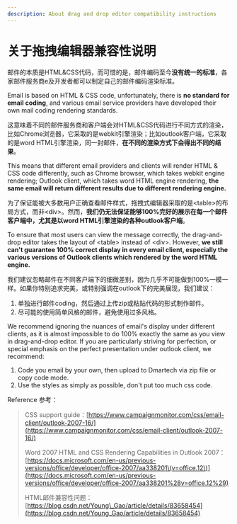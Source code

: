 ```yaml
---
description: About drag and drop editor compatibility instructions
---
```


# 关于拖拽编辑器兼容性说明

邮件的本质是HTML&CSS代码，而可惜的是，邮件编码至今**没有统一的标准**，各家邮件服务商e及开发者都可以制定自己的邮件编码渲染标准。

Email is based on HTML & CSS code,  unfortunately, there is **no standard for email coding**, and various email service providers have developed their own mail coding rendering standards.

这意味着不同的邮件服务商和客户端会对HTML&CSS代码进行不同方式的渲染，比如Chrome浏览器，它采取的是webkit引擎渲染；比如outlook客户端，它采取的是word HTML引擎渲染，同一封邮件，**在不同的渲染方式下会得出不同的结果**。

This means that different email providers and clients will render HTML & CSS code differently, such as Chrome browser, which takes webkit engine rendering; Outlook client, which takes word HTML engine rendering, **the same email will return different results due to different rendering engine.**

为了保证能被大多数用户正确查看邮件样式，拖拽式编辑器采取的是&lt;table&gt;的布局方式，而非&lt;div&gt;。然而，**我们仍无法保证能够100%完好的展示在每一个邮件客户端中，尤其是以word HTML引擎渲染的各种outlook客户端**。

To ensure that most users can view the message  correctly, the drag-and-drop editor takes the layout of  &lt;table&gt; instead of &lt;div&gt;. However, **we still can't guarantee 100% correct display in every email client, especially the various versions of Outlook clients which rendered by the word HTML engine.**

我们建议忽略邮件在不同客户端下的细微差别，因为几乎不可能做到100%一模一样。如果你特别追求完美，或特别强调在outlook下的完美展现，我们建议：

1. 单独进行邮件coding，然后通过上传zip或粘贴代码的形式制作邮件。
2. 尽可能的使用简单风格的邮件，避免使用过多风格。

We recommend ignoring the nuances of email's display under different clients, as it is almost impossible to do 100% exactly the same as you view in drag-and-drop editor. If you are particularly striving for perfection, or special emphasis on the perfect presentation under outlook client, we recommend:

1. Code you email by your own, then upload to Dmartech via zip file or copy code mode.
2. Use the styles as simply as possible, don't put too much css code.



Reference 参考：

> CSS support guide：[https://www.campaignmonitor.com/css/email-client/outlook-2007-16/](https://www.campaignmonitor.com/css/email-client/outlook-2007-16/)
>
> Word 2007 HTML and CSS Rendering Capabilities in Outlook 2007：[https://docs.microsoft.com/en-us/previous-versions/office/developer/office-2007/aa338201\(v=office.12\)](https://docs.microsoft.com/en-us/previous-versions/office/developer/office-2007/aa338201%28v=office.12%29)
>
> HTML邮件兼容性问题：[https://blog.csdn.net/Young\_Gao/article/details/83658454](https://blog.csdn.net/Young_Gao/article/details/83658454)



